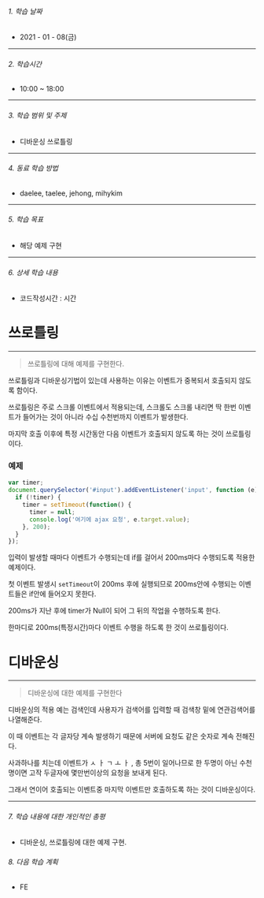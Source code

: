 

###### 1. 학습 날짜

- 2021 - 01 - 08(금)

---

###### 2. 학습시간

- 10:00 ~ 18:00

---

###### 3. 학습 범위 및 주제

- 디바운싱 쓰로틀링

---

###### 4. 동료 학습 방법 

- daelee, taelee, jehong, mihykim

---

###### 5. 학습 목표 

- 해당 예제 구현

---

###### 6. 상세 학습 내용

- 코드작성시간 :  시간

# 쓰로틀링

---

> 쓰로틀링에 대해 예제를 구현한다.



쓰로틀링과 디바운싱기법이 있는데 사용하는 이유는 이벤트가 중복되서 호출되지 않도록 함이다.



쓰로틀링은 주로 스크롤 이벤트에서 적용되는데, 스크롤도 스크롤 내리면 딱 한번 이벤트가 들어가는 것이 아니라 수십 수천번까지 이벤트가 발생한다. 

마지막 호출 이후에 특정 시간동안 다음 이벤트가 호출되지 않도록 하는 것이 쓰로틀링이다.





### 예제

```js
var timer;
document.querySelector('#input').addEventListener('input', function (e) {
  if (!timer) {
    timer = setTimeout(function() {
      timer = null;
      console.log('여기에 ajax 요청', e.target.value);
    }, 200);
  }
});
```

입력이 발생할 때마다 이벤트가 수행되는데 if를 걸어서 200ms마다 수행되도록 적용한 예제이다.

첫 이벤트 발생시 `setTimeout`이 200ms 후에 실행되므로 200ms안에 수행되는 이벤트들은 if안에 들어오지 못한다.

200ms가 지난 후에 timer가 Null이 되어 그 뒤의 작업을 수행하도록 한다.

한마디로 200ms(특정시간)마다 이벤트 수행을 하도록 한 것이 쓰로틀링이다.

# 디바운싱

---

> 디바운싱에 대한 예제를 구현한다



디바운싱의 적용 예는 검색인데 사용자가 검색어를 입력할 때 검색창 밑에 연관검색어를 나열해준다.

이 때 이벤트는 각 글자당 계속 발생하기 때문에 서버에 요청도 같은 숫자로 계속 전해진다.

사과하나를 치는데 이벤트가 ㅅ ㅏ ㄱ ㅗ ㅏ , 총 5번이 일어나므로 한 두명이 아닌 수천명이면 고작 두글자에 몇만번이상의 요청을 보내게 된다.

그래서 연이어 호출되는 이벤트중 마지막 이벤트만 호출하도록  하는 것이 디바운싱이다.





---

###### 7. 학습 내용에 대한 개인적인 총평

- 디바운싱, 쓰로틀링에 대한 예제 구현.

###### 8. 다음 학습 계획

- FE